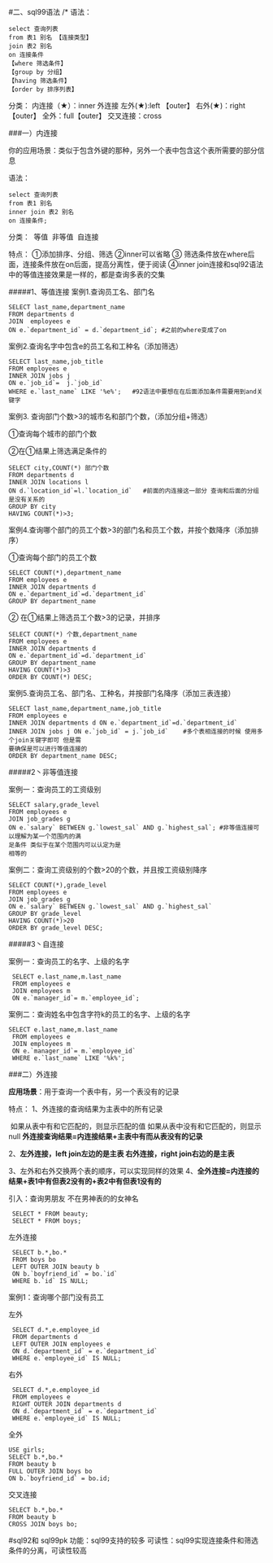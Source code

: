 #二、sql99语法
/*
语法：
```mysql
select 查询列表
from 表1 别名 【连接类型】
join 表2 别名 
on 连接条件
【where 筛选条件】
【group by 分组】
【having 筛选条件】
【order by 排序列表】
```


分类：
内连接（★）：inner
外连接
	左外(★):left 【outer】
	右外(★)：right 【outer】
	全外：full【outer】
交叉连接：cross 



###一）内连接

你的应用场景：类似于包含外键的那种，另外一个表中包含这个表所需要的部分信息

语法：

```mysql
select 查询列表
from 表1 别名
inner join 表2 别名
on 连接条件;
```

分类：
​	等值
​	非等值
​	自连接

特点：
①添加排序、分组、筛选
②inner可以省略
③ 筛选条件放在where后面，连接条件放在on后面，提高分离性，便于阅读
④inner join连接和sql92语法中的等值连接效果是一样的，都是查询多表的交集


#####1、等值连接
案例1.查询员工名、部门名

```mysql
SELECT last_name,department_name
FROM departments d
JOIN  employees e
ON e.`department_id` = d.`department_id`; #之前的where变成了on
```

案例2.查询名字中包含e的员工名和工种名（添加筛选）

```mysql
SELECT last_name,job_title
FROM employees e
INNER JOIN jobs j
ON e.`job_id`=  j.`job_id`
WHERE e.`last_name` LIKE '%e%';   #92语法中要想在在后面添加条件需要用到and关键字
```



案例3. 查询部门个数>3的城市名和部门个数，（添加分组+筛选）

①查询每个城市的部门个数

②在①结果上筛选满足条件的

```mysql
SELECT city,COUNT(*) 部门个数
FROM departments d
INNER JOIN locations l
ON d.`location_id`=l.`location_id`   #前面的内连接这一部分 查询和后面的分组是没有关系的
GROUP BY city
HAVING COUNT(*)>3;
```

案例4.查询哪个部门的员工个数>3的部门名和员工个数，并按个数降序（添加排序）

①查询每个部门的员工个数

```mysql
SELECT COUNT(*),department_name
FROM employees e
INNER JOIN departments d
ON e.`department_id`=d.`department_id`
GROUP BY department_name
```

② 在①结果上筛选员工个数>3的记录，并排序

```mysql
SELECT COUNT(*) 个数,department_name
FROM employees e
INNER JOIN departments d
ON e.`department_id`=d.`department_id`
GROUP BY department_name
HAVING COUNT(*)>3
ORDER BY COUNT(*) DESC;
```

案例5.查询员工名、部门名、工种名，并按部门名降序（添加三表连接）

```mysql
SELECT last_name,department_name,job_title
FROM employees e
INNER JOIN departments d ON e.`department_id`=d.`department_id`
INNER JOIN jobs j ON e.`job_id` = j.`job_id`    #多个表相连接的时候 使用多个join关键字即可 但是需													要确保是可以进行等值连接的
ORDER BY department_name DESC;
```

#####2丶非等值连接

案例一：查询员工的工资级别

```mysql
SELECT salary,grade_level
FROM employees e
JOIN job_grades g
ON e.`salary` BETWEEN g.`lowest_sal` AND g.`highest_sal`; #非等值连接可以理解为某一个范围内的满                                                           足条件 类似于在某个范围内可以认定为是															  相等的
```

案例二：查询工资级别的个数>20的个数，并且按工资级别降序

```mysql
SELECT COUNT(*),grade_level
FROM employees e
JOIN job_grades g
ON e.`salary` BETWEEN g.`lowest_sal` AND g.`highest_sal`
GROUP BY grade_level
HAVING COUNT(*)>20
ORDER BY grade_level DESC;
```




 #####3丶自连接

案例一：查询员工的名字、上级的名字

```mysql
 SELECT e.last_name,m.last_name
 FROM employees e
 JOIN employees m
 ON e.`manager_id`= m.`employee_id`;
```

案例二：查询姓名中包含字符k的员工的名字、上级的名字

```mysql
SELECT e.last_name,m.last_name
 FROM employees e
 JOIN employees m
 ON e.`manager_id`= m.`employee_id`
 WHERE e.`last_name` LIKE '%k%';
```

 ###二）外连接

 **应用场景**：用于查询一个表中有，另一个表没有的记录

 特点：
 1、外连接的查询结果为主表中的所有记录

​	如果从表中有和它匹配的，则显示匹配的值
​	如果从表中没有和它匹配的，则显示null
​	**外连接查询结果=内连接结果+主表中有而从表没有的记录**

 2、**左外连接，left join左边的是主表	  右外连接，right join右边的是主表**  <!--英文是啥 啥就是主表那么    查询的信息就是主表中包含的信息-->

 3、左外和右外交换两个表的顺序，可以实现同样的效果 
 4、**全外连接=内连接的结果+表1中有但表2没有的+表2中有但表1没有的**

引入：查询男朋友 不在男神表的的女神名

```mysql
 SELECT * FROM beauty;
 SELECT * FROM boys;
```

左外连接

```mysql
 SELECT b.*,bo.*
 FROM boys bo
 LEFT OUTER JOIN beauty b
 ON b.`boyfriend_id` = bo.`id`
 WHERE b.`id` IS NULL;
```

案例1：查询哪个部门没有员工

左外

```mysql
 SELECT d.*,e.employee_id
 FROM departments d
 LEFT OUTER JOIN employees e
 ON d.`department_id` = e.`department_id`
 WHERE e.`employee_id` IS NULL;
```

右外

```mysql
 SELECT d.*,e.employee_id
 FROM employees e
 RIGHT OUTER JOIN departments d
 ON d.`department_id` = e.`department_id`
 WHERE e.`employee_id` IS NULL;
```

全外

```mysql
USE girls;
SELECT b.*,bo.*
FROM beauty b
FULL OUTER JOIN boys bo
ON b.`boyfriend_id` = bo.id;
```

交叉连接

```mysql
SELECT b.*,bo.*
FROM beauty b
CROSS JOIN boys bo;
```

 

 #sql92和 sql99pk
 功能：sql99支持的较多
 可读性：sql99实现连接条件和筛选条件的分离，可读性较高


 

 

 

 

 




















